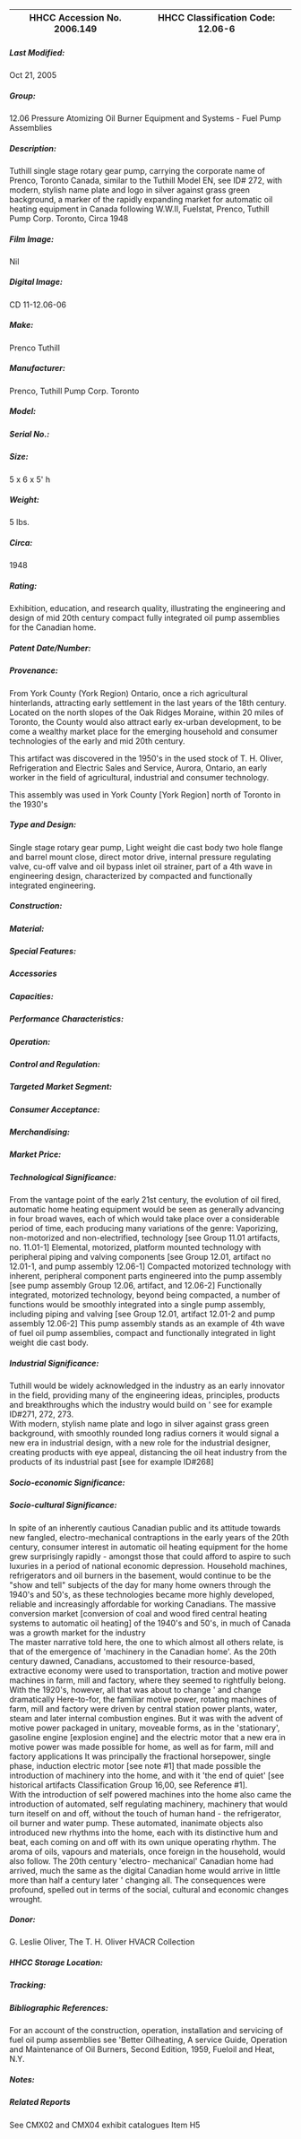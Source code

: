 | **HHCC Accession No. 2006.149** |**HHCC Classification Code:  12.06-6**|
| ----------- | ----------- |

##### Last Modified:
Oct 21, 2005

##### Group:
12.06 Pressure Atomizing Oil Burner Equipment and Systems - Fuel Pump Assemblies

##### Description:
Tuthill single stage rotary gear pump, carrying the corporate name of Prenco, Toronto Canada, similar to the Tuthill Model EN, see ID# 272, with modern, stylish name plate and logo in silver against grass green background, a marker of the rapidly expanding market for automatic oil heating equipment in Canada following W.W.II, Fuelstat, Prenco, Tuthill Pump Corp. Toronto, Circa 1948

##### Film Image:
Nil

##### Digital Image:
CD 11-12.06-06

##### Make:
Prenco Tuthill

##### Manufacturer:
Prenco, Tuthill Pump Corp. Toronto

##### Model:


##### Serial No.:


##### Size:
5 x 6 x 5' h

##### Weight:
5 lbs.

##### Circa:
1948

##### Rating:
Exhibition, education, and research quality, illustrating the engineering and design of mid 20th century compact fully integrated oil pump assemblies for the Canadian home.

##### Patent Date/Number:


##### Provenance:
From York County (York Region) Ontario, once a rich agricultural hinterlands, attracting early settlement in the last years of the 18th century. Located on the north slopes of the Oak Ridges Moraine, within 20 miles of Toronto, the County would also attract early ex-urban development, to be come a wealthy market place for the emerging household and consumer technologies of the early and mid 20th century. 

This artifact was discovered in the 1950's in the used stock of T. H. Oliver, Refrigeration and Electric Sales and Service, Aurora, Ontario, an early worker in the field of agricultural, industrial and consumer technology. 

This assembly was used in York County [York Region] north of Toronto in the 1930's

##### Type and Design:
Single stage rotary gear pump, 
Light weight die cast body
two hole flange and barrel mount 
close, direct motor drive,
internal pressure regulating valve, cu-off valve and oil bypass 
inlet oil strainer, 
part of a 4th wave in engineering design, characterized by compacted and functionally integrated engineering.

##### Construction:


##### Material:


##### Special Features:


##### Accessories


##### Capacities:


##### Performance Characteristics:


##### Operation:


##### Control and Regulation:


##### Targeted Market Segment:


##### Consumer Acceptance:


##### Merchandising:


##### Market Price:


##### Technological Significance:
From the vantage point of the early 21st century, the evolution of oil fired, automatic home heating equipment would be seen as generally advancing in four broad waves, each of which would take place over a considerable period of time, each producing many variations of the genre:
Vaporizing, non-motorized and non-electrified, technology [see Group 11.01 artifacts, no. 11.01-1]
Elemental,  motorized, platform mounted technology with peripheral piping and valving components [see Group 12.01, artifact no 12.01-1, and pump assembly 12.06-1]
Compacted motorized technology with inherent, peripheral component parts engineered into the pump assembly [see pump assembly Group 12.06, artifact, and 12.06-2]
Functionally integrated, motorized technology, beyond being compacted, a number of functions would be smoothly integrated into a single pump assembly, including piping and valving [see Group 12.01, artifact 12.01-2 and pump assembly 12.06-2] 
This pump assembly stands as an example of 4th wave of  fuel oil pump assemblies, compact and functionally integrated in light weight die cast body.

##### Industrial Significance:
Tuthill would be widely acknowledged in the industry as an early innovator in the field, providing many of the engineering ideas, principles, products and breakthroughs which the industry would build on ' see for example ID#271, 272, 273.  
With modern, stylish name plate and logo in silver against grass green background, with smoothly rounded long radius corners it would signal a new era in industrial design, with a new role for the industrial designer, creating products with eye appeal, distancing the oil heat industry from the products of its industrial past [see for example ID#268]

##### Socio-economic Significance:


##### Socio-cultural Significance:
In spite of an inherently cautious Canadian public and its attitude towards new fangled, electro-mechanical contraptions in the early years of the 20th century, consumer interest in automatic oil heating equipment for the home grew surprisingly rapidly - amongst those that could afford to aspire to such luxuries in a period of national economic depression.
Household machines, refrigerators and oil burners in the basement, would continue to be the "show and tell" subjects of the day for many home owners through the 1940's and 50's, as these technologies became more highly developed, reliable and increasingly affordable for working Canadians. 
The massive conversion market [conversion of coal and wood fired central heating systems to automatic oil heating] of the 1940's and 50's, in much of Canada was a growth market for the industry  
The master narrative told here, the one to which almost all others relate, is that of the emergence of 'machinery in the Canadian home'. As the 20th century dawned, Canadians, accustomed to their resource-based, extractive economy were used to transportation, traction and motive power machines in farm, mill and factory, where they seemed to rightfully belong. With the 1920's, however, all that was about to change ' and change dramatically
Here-to-for, the familiar motive power, rotating machines of farm, mill and factory were driven by central station power plants, water, steam and later internal combustion engines. But it was with the advent of motive power packaged in unitary, moveable forms, as in the 'stationary', gasoline engine [explosion engine] and the electric motor that a new era in motive power was made possible for home, as well as for farm, mill and factory applications
It was principally the fractional horsepower, single phase, induction electric motor [see note #1] that made possible the introduction of machinery into the home, and with it 'the end of quiet' [see historical artifacts Classification Group 16,00, see Reference #1].  
With the introduction of self powered machines into the home also came the introduction of automated, self regulating machinery, machinery that would turn iteself on and off, without the touch of human hand - the refrigerator, oil burner and water pump. 
These automated, inanimate objects also introduced new rhythms into the home, each with its distinctive hum and beat, each coming on and off with its own unique operating rhythm.  The aroma of oils, vapours and materials, once foreign in the household, would also follow. The 20th century 'electro- mechanical' Canadian home had arrived, much the same as the digital Canadian home would arrive in little more than half a century later ' changing all.  The consequences were profound, spelled out in terms of the social, cultural and economic changes wrought.

##### Donor:
G. Leslie Oliver, The T. H. Oliver HVACR Collection

##### HHCC Storage Location:


##### Tracking:


##### Bibliographic References:
For an account of the construction, operation, installation and servicing of fuel oil pump assemblies see 'Better Oilheating, A service Guide, Operation and Maintenance of Oil Burners, Second Edition, 1959, Fueloil and Heat, N.Y.

##### Notes:


##### Related Reports
See CMX02 and CMX04 exhibit catalogues Item H5
